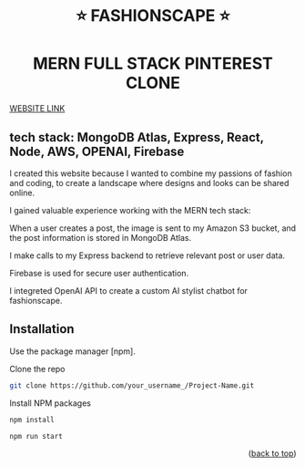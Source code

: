 <a name="readme-top"></a>
# <h1 align='center'>⭐ FASHIONSCAPE ⭐ </h1>
# <h1 align='center'>MERN FULL STACK PINTEREST CLONE</h1>

[WEBSITE LINK](https://fashionscape.onrender.com/)

## tech stack: MongoDB Atlas, Express, React, Node, AWS, OPENAI, Firebase

I created this website because I wanted to combine my passions of fashion and coding, to create a landscape where designs and looks can be shared online.

I gained valuable experience working with the MERN tech stack:

When a user creates a post, the image is sent to my Amazon S3 bucket, and the post information is stored in MongoDB Atlas.

I make calls to my Express backend to retrieve relevant post or user data.

Firebase is used for secure user authentication.

I integreted OpenAI API to create a custom AI stylist chatbot for fashionscape. 

## Installation

Use the package manager [npm].

Clone the repo
```sh
git clone https://github.com/your_username_/Project-Name.git
```
Install NPM packages
```sh
npm install
```
```sh
npm run start
```

<p align="right">(<a href="#readme-top">back to top</a>)</p>

